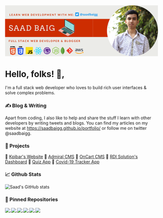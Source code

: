 [![Header](https://github.com/saadbaigg/saadbaigg/blob/main/header_image.png "Header")](https://saadbaigg.github.io/portfolio/)


# Hello, folks! 👋,

I'm a full stack web developer who loves to build rich user interfaces & solve complex problems.

### ✍️ Blog & Writing
Apart from coding, I also like to help and share the stuff I learn with other developers by writing tweets and blogs. You can find my articles on my website at https://saadbaigg.github.io/portfolio/ or follow me on twitter @saadbaigg.

### 🚀 Projects


  💎 [Kpibar's Website](https://website-pre.kpibar.com/)
  💎 [Admiral CMS](https://admiral-cms.netlify.app/)
  💎 [OnCart CMS](https://oncartadmin.web.app/)
  💎 [RDI Solution's Dashboard](https://rdi-solutions.netlify.app/)
  💎 [Quiz App](https://quiz-app-bc10d.web.app/)
  💎 [Covid-19 Tracker App](http://covid-19-tracker-app-saad-baig.surge.sh/)


### 📈 Github Stats

![Saad's GitHub stats](https://github-readme-stats.vercel.app/api?username=saadbaigg&count_private=true&show_icons=true&theme=dark)

### 📁 Pinned Repositories

<a href="https://github.com/saadbaigg/portfolio">
  <img align="center" src="https://github-readme-stats.vercel.app/api/pin/?username=saadbaigg&repo=portfolio" />
</a>
<a href="https://github.com/saadbaigg/Covid-19-Tracker-App">
  <img align="center" src="https://github-readme-stats.vercel.app/api/pin/?username=saadbaigg&repo=Covid-19-Tracker-App" />
</a>
<a href="https://github.com/saadbaigg/Quiz-App">
  <img align="center" src="https://github-readme-stats.vercel.app/api/pin/?username=saadbaigg&repo=Quiz-App" />
</a>
<a href="https://github.com/saadbaigg/Expense-Tracker">
  <img align="center" src="https://github-readme-stats.vercel.app/api/pin/?username=saadbaigg&repo=Expense-Tracker" />
</a>
<a href="https://github.com/saadbaigg/Front-End-Projects">
  <img align="center" src="https://github-readme-stats.vercel.app/api/pin/?username=saadbaigg&repo=Front-End-Projects" />
</a>
<a href="https://github.com/saadbaigg/Github-User-Extractor">
  <img align="center" src="https://github-readme-stats.vercel.app/api/pin/?username=saadbaigg&repo=Github-User-Extractor" />
</a>




